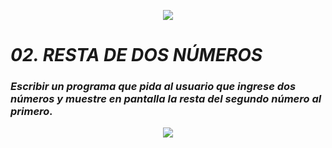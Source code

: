 <p align="center">
  <img src="..../src/Learn-python.png">
</p>

# ***02. RESTA DE DOS NÚMEROS***

### *Escribir un programa que pida al usuario que ingrese dos números y muestre en pantalla la resta del segundo número al primero.*

<p align="center">
  <img src="..../src/coffie.png">
</p>
